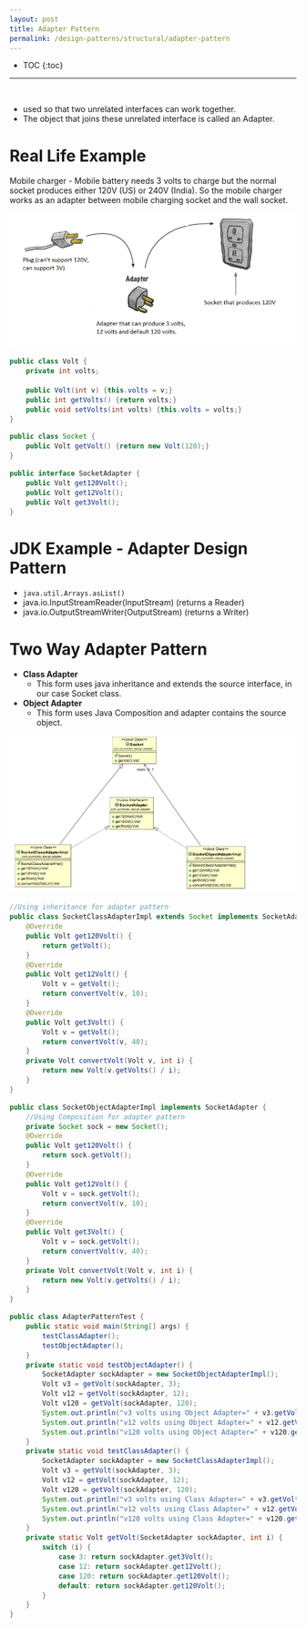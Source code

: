 ```yaml
---
layout: post
title: Adapter Pattern
permalink: /design-patterns/structural/adapter-pattern
---
```


- TOC
{:toc}

<hr><br>

-	used so that two unrelated interfaces can work together.
-	The object that joins these unrelated interface is called an Adapter.

# Real Life Example 
Mobile charger - Mobile battery needs 3 volts to charge but the normal socket produces either 120V (US) or 240V (India). So the mobile charger works as an adapter between mobile charging socket and the wall socket.

![](https://github.com/arpit04tripathi/files-cdn/raw/cdn/design-patterns/structural-adapter-example.png)

```java
public class Volt {
    private int volts;
    
    public Volt(int v) {this.volts = v;}
    public int getVolts() {return volts;}
    public void setVolts(int volts) {this.volts = volts;}
}
```
```java
public class Socket {
    public Volt getVolt() {return new Volt(120);}
}
```
```java
public interface SocketAdapter {
    public Volt get120Volt();
    public Volt get12Volt();
    public Volt get3Volt();
}
```

# JDK Example - Adapter Design Pattern
- `java.util.Arrays.asList()`
- java.io.InputStreamReader(InputStream) (returns a Reader)
- java.io.OutputStreamWriter(OutputStream) (returns a Writer)

# Two Way Adapter Pattern
- **Class Adapter**
  - This form uses java inheritance and extends the source interface, in our case Socket class.
-	**Object Adapter**
    - This form uses Java Composition and adapter contains the source object.

![](https://github.com/arpit04tripathi/files-cdn/raw/cdn/design-patterns/structural-adapter.png)

```java
//Using inheritance for adapter pattern
public class SocketClassAdapterImpl extends Socket implements SocketAdapter {
    @Override
    public Volt get120Volt() {
        return getVolt();
    }
    @Override
    public Volt get12Volt() {
        Volt v = getVolt();
        return convertVolt(v, 10);
    }
    @Override
    public Volt get3Volt() {
        Volt v = getVolt();
        return convertVolt(v, 40);
    }
    private Volt convertVolt(Volt v, int i) {
        return new Volt(v.getVolts() / i);
    }
}
```
```java
public class SocketObjectAdapterImpl implements SocketAdapter {
    //Using Composition for adapter pattern
    private Socket sock = new Socket();
    @Override
    public Volt get120Volt() {
        return sock.getVolt();
    }
    @Override
    public Volt get12Volt() {
        Volt v = sock.getVolt();
        return convertVolt(v, 10);
    }
    @Override
    public Volt get3Volt() {
        Volt v = sock.getVolt();
        return convertVolt(v, 40);
    }
    private Volt convertVolt(Volt v, int i) {
        return new Volt(v.getVolts() / i);
    }
}
```
```java
public class AdapterPatternTest {
    public static void main(String[] args) {
        testClassAdapter();
        testObjectAdapter();
    }
    private static void testObjectAdapter() {
        SocketAdapter sockAdapter = new SocketObjectAdapterImpl();
        Volt v3 = getVolt(sockAdapter, 3);
        Volt v12 = getVolt(sockAdapter, 12);
        Volt v120 = getVolt(sockAdapter, 120);
        System.out.println("v3 volts using Object Adapter=" + v3.getVolts());
        System.out.println("v12 volts using Object Adapter=" + v12.getVolts());
        System.out.println("v120 volts using Object Adapter=" + v120.getVolts());
    }
    private static void testClassAdapter() {
        SocketAdapter sockAdapter = new SocketClassAdapterImpl();
        Volt v3 = getVolt(sockAdapter, 3);
        Volt v12 = getVolt(sockAdapter, 12);
        Volt v120 = getVolt(sockAdapter, 120);
        System.out.println("v3 volts using Class Adapter=" + v3.getVolts());
        System.out.println("v12 volts using Class Adapter=" + v12.getVolts());
        System.out.println("v120 volts using Class Adapter=" + v120.getVolts());
    }
    private static Volt getVolt(SocketAdapter sockAdapter, int i) {
        switch (i) {
            case 3: return sockAdapter.get3Volt();
            case 12: return sockAdapter.get12Volt();
            case 120: return sockAdapter.get120Volt();
            default: return sockAdapter.get120Volt();
        }
    }
}
```